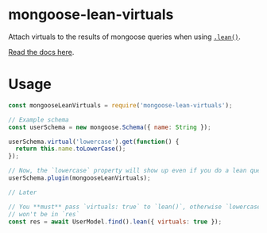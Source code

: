 # mongoose-lean-virtuals

Attach virtuals to the results of mongoose queries when using [`.lean()`](https://mongoosejs.com/docs/api.html#query_Query-lean).

[Read the docs here](http://plugins.mongoosejs.io/plugins/lean-virtuals).

# Usage

```javascript
const mongooseLeanVirtuals = require('mongoose-lean-virtuals');

// Example schema
const userSchema = new mongoose.Schema({ name: String });

userSchema.virtual('lowercase').get(function() {
  return this.name.toLowerCase();
});

// Now, the `lowercase` property will show up even if you do a lean query
userSchema.plugin(mongooseLeanVirtuals);

// Later

// You **must** pass `virtuals: true` to `lean()`, otherwise `lowercase`
// won't be in `res`
const res = await UserModel.find().lean({ virtuals: true });
```
